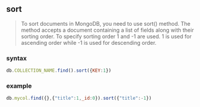 ## sort
> To sort documents in MongoDB, you need to use sort() method. The method accepts a document containing a list of fields along with their sorting order. To specify sorting order 1 and -1 are used. 1 is used for ascending order while -1 is used for descending order.
### syntax
```js
db.COLLECTION_NAME.find().sort({KEY:1})
```
### example
```js
db.mycol.find({},{"title":1,_id:0}).sort({"title":-1})
```